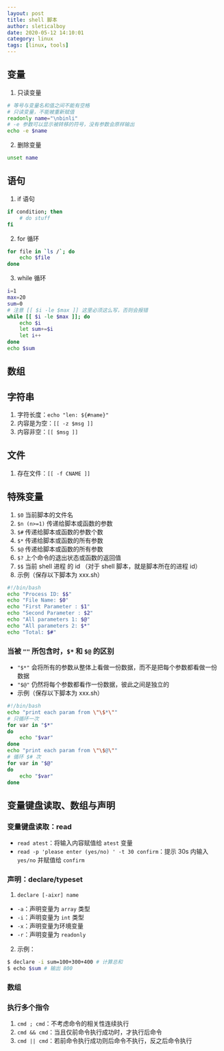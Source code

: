 ```yaml
---
layout: post
title: shell 脚本
author: sleticalboy
date: 2020-05-12 14:10:01
category: linux
tags: [linux, tools]
---
```


## 变量

1. 只读变量
```bash
# 等号与变量名和值之间不能有空格
# 只读变量，不能被重新赋值
readonly name="\nbinli"
# -e 参数可以显示被转移的符号，没有参数会原样输出
echo -e $name
```
2. 删除变量
```bash
unset name
```

## 语句

1. if 语句

```bash
if condition; then
	# do stuff
fi
```

2. for 循环

```bash
for file in `ls /`; do
	echo $file
done
```

3. while 循环

```bash
i=1
max=20
sum=0
# 注意 [[ $i -le $max ]] 这里必须这么写，否则会报错
while [[ $i -le $max ]]; do
    echo $i
    let sum+=$i
    let i++
done
echo $sum
```


## 数组

## 字符串

1. 字符长度：`echo "len: ${#name}"`
2. 内容是为空：`[[ -z $msg ]]`
3. 内容非空：`[[ $msg ]]`

## 文件

1. 存在文件：`[[ -f CNAME ]]`

## 特殊变量

1. `$0` 当前脚本的文件名
2. `$n (n>=1)` 传递给脚本或函数的参数
3. `$#` 传递给脚本或函数的参数个数
4. `$*` 传递给脚本或函数的所有参数
5. `$@` 传递给脚本或函数的所有参数
6. `$?` 上个命令的退出状态或函数的返回值
7. `$$` 当前 shell 进程 的 id （对于 shell 脚本，就是脚本所在的进程 id）
8. 示例（保存以下脚本为 xxx.sh）
```bash
#!/bin/bash
echo "Process ID: $$"
echo "File Name: $0"
echo "First Parameter : $1"
echo "Second Parameter : $2"
echo "All parameters 1: $@"
echo "All parameters 2: $*"
echo "Total: $#"
```

### 当被 `""` 所包含时，`$*` 和 `$@` 的区别
- `"$*"` 会将所有的参数从整体上看做一份数据，而不是把每个参数都看做一份数据
- `"$@"` 仍然将每个参数都看作一份数据，彼此之间是独立的
- 示例（保存以下脚本为 xxx.sh）
```bash
#!/bin/bash
echo "print each param from \"\$*\""
# 只循环一次
for var in "$*"
do
    echo "$var"
done
echo "print each param from \"\$@\""
# 循环 $# 次
for var in "$@"
do
    echo "$var"
done
```

## 变量键盘读取、数组与声明

### 变量键盘读取：read
- `read atest`：将输入内容赋值给 `atest` 变量
- `read -p 'please enter (yes/no) ' -t 30 confirm`：提示 30s 内输入 `yes/no` 并赋值给 `confirm`

### 声明：declare/typeset
1. `declare [-aixr] name`
  - `-a`：声明变量为 `array` 类型
  - `-i`：声明变量为 `int` 类型
  - `-x`：声明变量为环境变量
  - `-r`：声明变量为 `readonly`
2. 示例：
```bash
$ declare -i sum=100+300+400 # 计算总和
$ echo $sum # 输出 800
```

### 数组

### 执行多个指令
1. `cmd ; cmd`：不考虑命令的相关性连续执行
2. `cmd && cmd`：当且仅前命令执行成功时，才执行后命令
3. `cmd || cmd`：若前命令执行成功则后命令不执行，反之后命令执行


